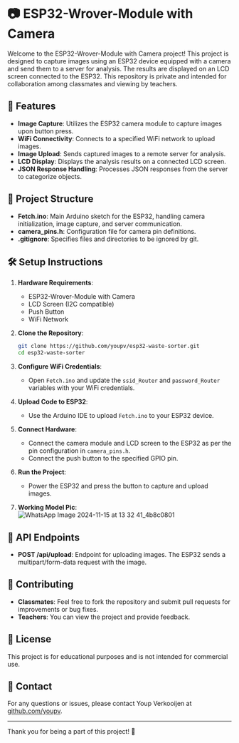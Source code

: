 # 📷 ESP32-Wrover-Module with Camera

Welcome to the ESP32-Wrover-Module with Camera project! This project is designed to capture images using an ESP32 device equipped with a camera and send them to a server for analysis. The results are displayed on an LCD screen connected to the ESP32. This repository is private and intended for collaboration among classmates and viewing by teachers.

## 🚀 Features

- **Image Capture**: Utilizes the ESP32 camera module to capture images upon button press.
- **WiFi Connectivity**: Connects to a specified WiFi network to upload images.
- **Image Upload**: Sends captured images to a remote server for analysis.
- **LCD Display**: Displays the analysis results on a connected LCD screen.
- **JSON Response Handling**: Processes JSON responses from the server to categorize objects.

## 📂 Project Structure

- **Fetch.ino**: Main Arduino sketch for the ESP32, handling camera initialization, image capture, and server communication.
- **camera_pins.h**: Configuration file for camera pin definitions.
- **.gitignore**: Specifies files and directories to be ignored by git.

## 🛠️ Setup Instructions

1. **Hardware Requirements**:
   - ESP32-Wrover-Module with Camera
   - LCD Screen (I2C compatible)
   - Push Button
   - WiFi Network

2. **Clone the Repository**:
   ```bash
   git clone https://github.com/youpv/esp32-waste-sorter.git
   cd esp32-waste-sorter
   ```

3. **Configure WiFi Credentials**:
   - Open `Fetch.ino` and update the `ssid_Router` and `password_Router` variables with your WiFi credentials.

4. **Upload Code to ESP32**:
   - Use the Arduino IDE to upload `Fetch.ino` to your ESP32 device.

5. **Connect Hardware**:
   - Connect the camera module and LCD screen to the ESP32 as per the pin configuration in `camera_pins.h`.
   - Connect the push button to the specified GPIO pin.

6. **Run the Project**:
   - Power the ESP32 and press the button to capture and upload images.

7. **Working Model Pic**:
   ![WhatsApp Image 2024-11-15 at 13 32 41_4b8c0801](https://github.com/user-attachments/assets/97130a8c-a12e-4090-b89c-7852f851e4cf)


## 📡 API Endpoints

- **POST /api/upload**: Endpoint for uploading images. The ESP32 sends a multipart/form-data request with the image.

## 🤝 Contributing

- **Classmates**: Feel free to fork the repository and submit pull requests for improvements or bug fixes.
- **Teachers**: You can view the project and provide feedback.

## 📜 License

This project is for educational purposes and is not intended for commercial use.

## 📧 Contact

For any questions or issues, please contact Youp Verkooijen at [github.com/youpv](https://github.com/youpv).

---

Thank you for being a part of this project! 🎉

